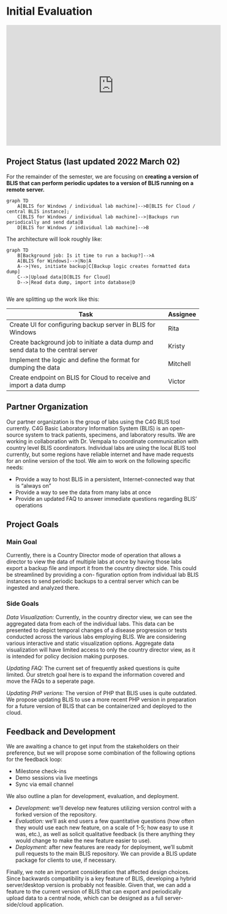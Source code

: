 # Initial Evaluation

<iframe width="560" height="315" src="https://www.youtube.com/embed/SDEhfS0qGiI" title="YouTube video player" frameborder="0" allow="accelerometer; autoplay; clipboard-write; encrypted-media; gyroscope; picture-in-picture" allowfullscreen></iframe>


## Project Status (last updated 2022 March 02)

For the remainder of the semester, we are focusing on **creating a version of BLIS that can perform periodic updates to a version of BLIS running on a remote server.**

```mermaid
graph TD
    A[BLIS for Windows / individual lab machine]-->B[BLIS for Cloud / central BLIS instance];
    C[BLIS for Windows / individual lab machine]-->|Backups run periodically and send data|B
    D[BLIS for Windows / individual lab machine]-->B
```

The architecture will look roughly like:

```mermaid
graph TD
    B[Background job: Is it time to run a backup?]-->A
    A[BLIS for Windows]-->|No|A
    A-->|Yes, initiate backup|C[Backup logic creates formatted data dump]
    C-->|Upload data|D[BLIS for Cloud]
    D-->|Read data dump, import into database|D


```

We are splitting up the work like this:

|Task|Assignee|
|-|-|
|Create UI for configuring backup server in BLIS for Windows|Rita|
|Create background job to initiate a data dump and send data to the central server|Kristy|
|Implement the logic and define the format for dumping the data|Mitchell|
|Create endpoint on BLIS for Cloud to receive and import a data dump|Victor|

## Partner Organization

Our partner organization is the group of labs using the C4G BLIS tool currently. C4G Basic Laboratory Information System (BLIS) is an open-source system to track patients, specimens, and laboratory results. We are working in collaboration with Dr. Vempala to coordinate communication with country level BLIS coordinators. Individual labs are using the local BLIS tool currently, but some regions have reliable internet and have made requests for an online version of the tool. We aim to work on the following specific needs:

* Provide a way to host BLIS in a persistent,
Internet-connected way that is “always on”
* Provide a way to see the data from many labs
at once
* Provide an updated FAQ to answer immediate
questions regarding BLIS’ operations

## Project Goals

### Main Goal

Currently, there is a Country Director mode of operation that allows a director to view the data of multiple labs at once by having those labs export a backup file and import it from the country director side. This could be streamlined by providing a con- figuration option from individual lab BLIS instances to send periodic backups to a central server which can be ingested and analyzed there.

### Side Goals

*Data Visualization:* Currently, in the country director view, we can see the aggregated data from each of the individual labs. This data can be presented to depict temporal changes of a disease progression or tests conducted across the various labs employing BLIS. We are considering various interactive and static visualization options. Aggregate data visualization will have limited access to only the country director view, as it is intended for policy decision making purposes.

*Updating FAQ:* The current set of frequently asked questions is quite limited. Our stretch goal here is to expand the information covered and move the FAQs to a seperate page.

*Updating PHP verions:* The version of PHP that BLIS uses is quite outdated. We propose updating BLIS to use a more recent PHP version in preparation for a future version of BLIS that can be containerized and deployed to the cloud.

## Feedback and Development

We are awaiting a chance to get input from the stakeholders on their preference, but we will propose some combination of the following options for the feedback loop:

* Milestone check-ins
* Demo sessions via live meetings
* Sync via email channel

We also outline a plan for development, evaluation, and deployment.

* *Development:* we’ll develop new features utilizing version control with a forked version of the repository.
* *Evaluation:* we’ll ask end users a few quantitative questions (how often they would use each new feature, on a scale of 1-5; how easy to
use it was, etc.), as well as solicit qualitative feedback (is there anything they would change to make the new feature easier to use).
* *Deployment:* after new features are ready for deployment, we’ll submit pull requests to the main BLIS repository. We can provide a BLIS
update package for clients to use, if necessary.

Finally, we note an important consideration that affected design choices. Since backwards compatibility is a key feature of BLIS, developing a hybrid server/desktop version is probably not feasible. Given that, we can add a feature to the current version of BLIS that can export and periodically upload data to a central node, which can be designed as a full server-side/cloud application.

